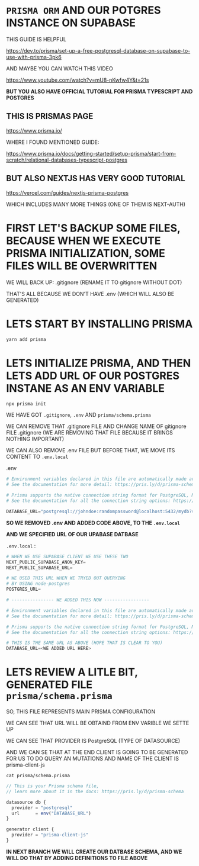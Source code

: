 # `PRISMA ORM` AND OUR POTGRES INSTANCE ON SUPABASE

THIS GUIDE IS HELPFUL

<https://dev.to/prisma/set-up-a-free-postgresql-database-on-supabase-to-use-with-prisma-3pk6>

AND MAYBE YOU CAN WATCH THIS VIDEO

<https://www.youtube.com/watch?v=mU8-nKwfw4Y&t=21s>

**BUT YOU ALSO HAVE OFFICIAL TUTORIAL FOR PRISMA TYPESCRIPT AND POSTGRES**

## THIS IS PRISMAS PAGE

<https://www.prisma.io/>


WHERE I FOUND MENTIONED GUIDE:

<https://www.prisma.io/docs/getting-started/setup-prisma/start-from-scratch/relational-databases-typescript-postgres>

## BUT ALSO NEXTJS HAS VERY GOOD TUTORIAL

<https://vercel.com/guides/nextjs-prisma-postgres>

WHICH INCLUDES MANY MORE THINGS (ONE OF THEM IS NEXT-AUTH)

# FIRST LET'S BACKUP SOME FILES, BECAUSE WHEN WE EXECUTE PRISMA INITIALIZATION, SOME FILES WILL BE OVERWRITTEN

WE WILL BACK UP: .gitignore (RENAME IT TO gitignore WITHOUT DOT)

THAT'S ALL BECAUSE WE DON'T HAVE .env (WHICH WILL ALSO BE GENERATED)

# LETS START BY INSTALLING PRISMA

```
yarn add prisma
```

# LETS INITIALIZE PRISMA, AND THEN LETS ADD URL OF OUR POSTGRES INSTANE AS AN ENV VARIABLE

```
npx prisma init
```

WE HAVE GOT `.gitignore`, `.env` AND `prisma/schema.prisma`

WE CAN REMOVE THAT .gitignore FILE AND CHANGE NAME OF gitignore FILE .gitignore (WE ARE REMOVING THAT FILE BECAUSE IT BRINGS NOTHING IMPORTANT)

WE CAN ALSO REMOVE .env FILE BUT BEFORE THAT, WE MOVE ITS CONTENT TO `.env.local`

.env

```py
# Environment variables declared in this file are automatically made available to Prisma.
# See the documentation for more detail: https://pris.ly/d/prisma-schema#using-environment-variables

# Prisma supports the native connection string format for PostgreSQL, MySQL, SQLite, SQL Server (Preview) and MongoDB (Preview).
# See the documentation for all the connection string options: https://pris.ly/d/connection-strings

DATABASE_URL="postgresql://johndoe:randompassword@localhost:5432/mydb?schema=public"
```

**SO WE REMOVED .env AND ADDED CODE ABOVE, TO THE `.env.local`**

**AND WE SPECIFIED URL OF OUR UPABASE DATBASE**

`.env.local` :

```py
# WHEN WE USE SUPABASE CLIENT WE USE THESE TWO
NEXT_PUBLIC_SUPABASE_ANON_KEY=
NEXT_PUBLIC_SUPABASE_URL=

# WE USED THIS URL WHEN WE TRYED OUT QUERYING
# BY USING node-postgres
POSTGRES_URL=

# ---------------- WE ADDED THIS NOW -----------------

# Environment variables declared in this file are automatically made available to Prisma.
# See the documentation for more detail: https://pris.ly/d/prisma-schema#using-environment-variables

# Prisma supports the native connection string format for PostgreSQL, MySQL, SQLite, SQL Server (Preview) and MongoDB (Preview).
# See the documentation for all the connection string options: https://pris.ly/d/connection-strings

# THIS IS THE SAME URL AS ABOVE (HOPE THAT IS CLEAR TO YOU)
DATABASE_URL=<WE ADDED URL HERE>
```

# LETS REVIEW A LITLE BIT, GENERATED FILE `prisma/schema.prisma`

SO, THIS FILE REPRESENTS MAIN PRISMA CONFIGURATION

WE CAN SEE THAT URL WILL BE OBTAIND FROM ENV VARIBLE WE SETTE UP

WE CAN SEE THAT PROVIDER IS PostgreSQL (TYPE OF DATASOURCE)

AND WE CAN SE THAT AT THE END CLIENT IS GOING TO BE GENERATED FOR US TO DO QUERY AN MUTATIONS AND NAME OF THE CLIENT IS prisma-client-js

```
cat prisma/schema.prisma
```

```ts
// This is your Prisma schema file,
// learn more about it in the docs: https://pris.ly/d/prisma-schema

datasource db {
  provider = "postgresql"
  url      = env("DATABASE_URL")
}

generator client {
  provider = "prisma-client-js"
}
```

**IN NEXT BRANCH WE WILL CREATE OUR DATBASE SCHEMA, AND WE WILL DO THAT BY ADDING DEFINITIONS TO FILE ABOVE**